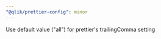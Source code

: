 ```yaml
---
"@qlik/prettier-config": minor
---
```


Use default value ("all") for prettier's trailingComma setting
